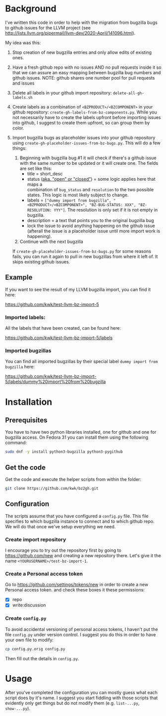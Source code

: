 
# Background 

I've written this code in order to help with the migration from bugzilla bugs to
github issues for the LLVM project
(see http://lists.llvm.org/pipermail/llvm-dev/2020-April/141096.html).

My idea was this:

1. Stop creation of new bugzilla entries and only allow edits of existing ones.
2. Have a fresh github repo with no issues AND no pull requests inside it so
   that we can assure an easy mapping between bugzilla bug numbers and github
   issues. NOTE: github shares one number pool for pull requests and issues
3. Delete all labels in your github import repository: `delete-all-gh-labels.sh`
4. Create labels as a combination of `<BZPRODUCT>/<BZCOMPONENT>` in your github
   repository: `create-gh-labels-from-bz-components.py`. While you not
   necessarily have to create the labels upfront before importing issues into
   github, I suggest to create them upfront, so can group them by color.
5. Import bugzilla bugs as placeholder issues into your github repository using
   `create-gh-placeholder-issues-from-bz-bugs.py`. This will do a few things:

   1. Beginning with bugzilla bug #1 it will check if there's a github issue
      with the same number to be updated or it will create one. The fields are
      set like this:
      * title = short_desc
      * status ([aka. "open" or "closed"](https://developer.github.com/v3/issues/#parameters-5)) = some logic applies here that maps a    
        combination of `bug_status` and `resolution` to the two possible states.
        This logic is most likely subject to change.
      * labels = `["dummy import from bugzilla", "<BZPRODUCT>/<BZCOMPONENT>", "BZ-BUG-STATUS: XXX", "BZ-RESOLUTION: YYY"]`. The resolution is only set if it is not empty in bugzilla.
      * description = a text that points you to the original bugzilla bug
      * lock the issue to avoid anything happening on the github issue
        (afterall the issue is a placeholder issue until more import work is
        happening).
   2. Continue with the next bugzilla
   
   If `create-gh-placeholder-issues-from-bz-bugs.py` for some reasons fails,
   you can run it again to pull in new bugzillas from where it left of.
   It skips existing github issues.


## Example

If you want to see the result of my LLVM bugzilla import, you can find it here:

https://github.com/kwk/test-llvm-bz-import-5

### Imported labels:

All the labels that have been created, can be found here:

https://github.com/kwk/test-llvm-bz-import-5/labels

### Imported bugzillas

You can find all imported bugzillas by their special label
`dummy import from bugzilla` here:

https://github.com/kwk/test-llvm-bz-import-5/labels/dummy%20import%20from%20bugzilla


# Installation

## Prerequisites

You have to have two python libraries installed, one for github and one for
bugzilla access. On Fedora 31 you can install them using the following command: 

```bash
sudo dnf -y install python3-bugzilla python3-pygithub
```

## Get the code

Get the code and execute the helper scripts from within the folder:

```bash
git clone https://github.com/kwk/bz2gh.git
```

## Configuration

The scripts assume that you have configured a `config.py` file. This file
specifies to which bugzilla instance to connect and to which github repo.
We will do that once we've setup everything we need.

### Create import repository

I encourage you to try out the repository first by going to
https://github.com/new and creating a new repository there. Let's give it the
name `<YOURUSERNAME>/test-bz-import-1`.

### Create a Personal access token

Go to https://github.com/settings/tokens/new in order to create a new Personal
access token. and check these boxes it these permissions:

- [x] repo
- [x] write:discussion

### Create `config.py`

To avoid accidental versioning of personal access tokens, I haven't put the file
`config.py` under version control. I suggest you do this in order to have your
own file to modify:

```bash
cp config.py.orig config.py
```

Then fill out the details in `config.py`.

# Usage

After you've completed the configuration you can mostly guess what each script
does by it's name. I suggest you start fiddling with those scripts that
evidently only get things but do not modify them (e.g. `list-...py`,
`show-...py`).

